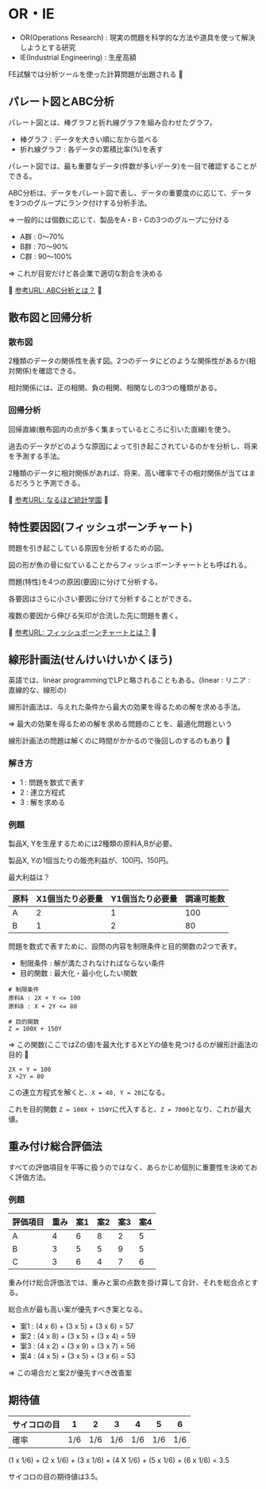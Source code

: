 # OR・IE

- OR(Operations Research) : 現実の問題を科学的な方法や道具を使って解決しようとする研究
- IE(Industrial Engineering) : 生産高額

FE試験では分析ツールを使った計算問題が出題される :dog:

## パレート図とABC分析

パレート図とは、棒グラフと折れ線グラフを組み合わせたグラフ。

- 棒グラフ : データを大きい順に左から並べる
- 折れ線グラフ : 各データの累積比率(%)を表す

パレート図では、最も重要なデータ(件数が多いデータ)を一目で確認することができる。

ABC分析は、データをパレート図で表し、データの重要度のに応じて、データを3つのグループにランク付けする分析手法。

=> 一般的には個数に応じて、製品をA・B・Cの3つのグループに分ける

- A群 : 0～70%
- B群 : 70～90%
- C群 : 90～100%

=> これが目安だけど各企業で適切な割合を決める

:dog: [参考URL: ABC分析とは？](https://data-viz-lab.com/abc-analysis) :dog:

## 散布図と回帰分析

### 散布図

2種類のデータの関係性を表す図。2つのデータにどのような関係性があるか(相対関係)を確認できる。

相対関係には、正の相関、負の相関、相関なしの3つの種類がある。

### 回帰分析

回帰直線(散布図内の点が多く集まっているところに引いた直線)を使う。

過去のデータがどのような原因によって引き起こされているのかを分析し、将来を予測する手法。

2種類のデータに相対関係があれば、将来、高い確率でその相対関係が当てはまるだろうと予測できる。

:dog: [参考URL: なるほど統計学園](https://www.stat.go.jp/naruhodo/10_tokucho/hukusu.html) :dog: 

## 特性要因図(フィッシュボーンチャート)

問題を引き起こしている原因を分析するための図。

図の形が魚の骨に似ていることからフィッシュボーンチャートとも呼ばれる。

問題(特性)を4つの原因(要因)に分けて分析する。

各要因はさらに小さい要因に分けて分析することができる。

複数の要因から伸びる矢印が合流した先に問題を書く。

:dog: [参考URL: フィッシュボーンチャートとは？](https://studyhacker.net/fishbone-diagram) :dog:

## 線形計画法(せんけいけいかくほう)

英語では、linear programmingでLPと略されることもある。(linear : リニア : 直線的な、線形の)

線形計画法は、与えれた条件から最大の効果を得るための解を求める手法。

=> 最大の効果を得るための解を求める問題のことを、最適化問題という

線形計画法の問題は解くのに時間がかかるので後回しのするのもあり :dog:

### 解き方

- 1 : 問題を数式で表す
- 2 : 連立方程式
- 3 : 解を求める

### 例題

製品X, Yを生産するためには2種類の原料A,Bが必要。

製品X, Yの1個当たりの販売利益が、100円、150円。

最大利益は？

| 原料 | X1個当たり必要量 | Y1個当たり必要量 | 調達可能数 |
|------|------------------|------------------|------------|
| A    | 2                | 1                | 100        |
| B    | 1                | 2                | 80         |


問題を数式で表すために、設問の内容を制限条件と目的関数の2つで表す。

- 制限条件 : 解が満たされなければならない条件
- 目的関数 : 最大化・最小化したい関数

```
# 制限条件
原料A : 2X + Y <= 100
原料B : X + 2Y <= 80
```

```
# 目的関数
Z = 100X + 150Y
```

=> この関数(ここではZの値)を最大化するXとYの値を見つけるのが線形計画法の目的 :dog:

```
2X + Y = 100
X +2Y = 80
```

この連立方程式を解くと、`X = 40, Y = 20`になる。

これを目的関数 `Z = 100X + 150Y`に代入すると、`Z = 7000`となり、これが最大値。

## 重み付け総合評価法

すべての評価項目を平等に扱うのではなく、あらかじめ個別に重要性を決めておく評価方法。

### 例題

| 評価項目 | 重み | 案1 | 案2 | 案3 | 案4 |
|----------|------|-----|-----|-----|-----|
| A        | 4    | 6   | 8   | 2   | 5   |
| B        | 3    | 5   | 5   | 9   | 5   |
| C        | 3    | 6   | 4   | 7   | 6   |

重み付け総合評価法では、重みと案の点数を掛け算して合計、それを総合点とする。

総合点が最も高い案が優先すべき案となる。

- 案1 : (4 x 6) + (3 x 5) + (3 x 6) = 57
- 案2 : (4 x 8) + (3 x 5) + (3 x 4) = 59
- 案3 : (4 x 2) + (3 x 9) + (3 x 7) = 56
- 案4 : (4 x 5) + (3 x 5) + (3 x 6) = 53

=> この場合だと案2が優先すべき改善案

## 期待値

| サイコロの目 | 1   | 2   | 3   | 4   | 5   | 6   |
|--------------|-----|-----|-----|-----|-----|-----|
| 確率         | 1/6 | 1/6 | 1/6 | 1/6 | 1/6 | 1/6 |

(1 x 1/6) + (2 x 1/6) + (3 x 1/6) + (4 X 1/6) + (5 x 1/6) + (6 x 1/6) = 3.5

サイコロの目の期待値は3.5。

